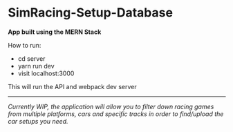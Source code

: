 # SimRacing-Setup-Database

**App built using the MERN Stack**

How to run:
  - cd server
  - yarn run dev
  - visit localhost:3000
  
This will run the API and webpack dev server

-------------------------------------------------------------

*Currently WIP, the application will allow you to filter down
racing games from multiple platforms, cars and specific tracks
in order to find/upload the car setups you need.*
